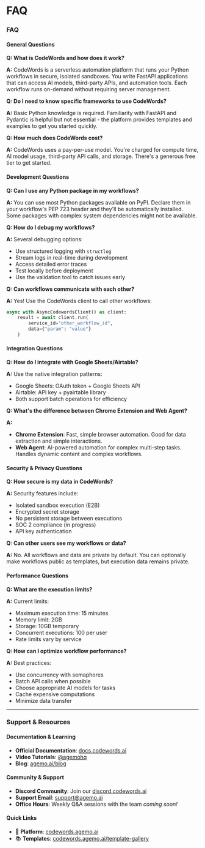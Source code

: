 # FAQ

### FAQ

#### General Questions

**Q: What is CodeWords and how does it work?**

**A:** CodeWords is a serverless automation platform that runs your Python workflows in secure, isolated sandboxes. You write FastAPI applications that can access AI models, third-party APIs, and automation tools. Each workflow runs on-demand without requiring server management.

**Q: Do I need to know specific frameworks to use CodeWords?**

**A:** Basic Python knowledge is required. Familiarity with FastAPI and Pydantic is helpful but not essential - the platform provides templates and examples to get you started quickly.

**Q: How much does CodeWords cost?**

**A:** CodeWords uses a pay-per-use model. You're charged for compute time, AI model usage, third-party API calls, and storage. There's a generous free tier to get started.

#### Development Questions

**Q: Can I use any Python package in my workflows?**

**A:** You can use most Python packages available on PyPI. Declare them in your workflow's PEP 723 header and they'll be automatically installed. Some packages with complex system dependencies might not be available.

**Q: How do I debug my workflows?**

**A:** Several debugging options:

* Use structured logging with `structlog`
* Stream logs in real-time during development
* Access detailed error traces
* Test locally before deployment
* Use the validation tool to catch issues early

**Q: Can workflows communicate with each other?**

**A:** Yes! Use the CodeWords client to call other workflows:

```python
async with AsyncCodewordsClient() as client:
    result = await client.run(
        service_id="other_workflow_id",
        data={"param": "value"}
    )
```

#### Integration Questions

**Q: How do I integrate with Google Sheets/Airtable?**

**A:** Use the native integration patterns:

* Google Sheets: OAuth token + Google Sheets API
* Airtable: API key + pyairtable library
* Both support batch operations for efficiency

**Q: What's the difference between Chrome Extension and Web Agent?**

**A:**

* **Chrome Extension**: Fast, simple browser automation. Good for data extraction and simple interactions.
* **Web Agent**: AI-powered automation for complex multi-step tasks. Handles dynamic content and complex workflows.

#### Security & Privacy Questions

**Q: How secure is my data in CodeWords?**

**A:** Security features include:

* Isolated sandbox execution (E2B)
* Encrypted secret storage
* No persistent storage between executions
* SOC 2 compliance (in progress)
* API key authentication

**Q: Can other users see my workflows or data?**

**A:** No. All workflows and data are private by default. You can optionally make workflows public as templates, but execution data remains private.

#### Performance Questions

**Q: What are the execution limits?**

**A:** Current limits:

* Maximum execution time: 15 minutes
* Memory limit: 2GB
* Storage: 10GB temporary
* Concurrent executions: 100 per user
* Rate limits vary by service

**Q: How can I optimize workflow performance?**

**A:** Best practices:

* Use concurrency with semaphores
* Batch API calls when possible
* Choose appropriate AI models for tasks
* Cache expensive computations
* Minimize data transfer

***

### Support & Resources

#### Documentation & Learning

* **Official Documentation**: [docs.codewords.ai](https://docs.codewords.ai/)
* **Video Tutorials**: [@agemohq](https://www.youtube.com/@agemohq)
* **Blog**: [agemo.ai/blog](https://agemo.ai/blog)

#### Community & Support

* **Discord Community**: Join our [discord.codewords.ai](https://discord.codewords.ai)
* **Support Email**: support@agemo.ai
* **Office Hours**: Weekly Q\&A sessions with the team _coming soon!_

#### Quick Links

* 🚀 **Platform**: [codewords.agemo.ai](https://codewords.agemo.ai)
* 📚 **Templates**: [codewords.agemo.ai/template-gallery](https://codewords.agemo.ai/template-gallery)
